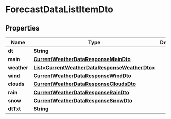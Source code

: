 
# ForecastDataListItemDto

## Properties
Name | Type | Description | Notes
------------ | ------------- | ------------- | -------------
**dt** | **String** |  |  [optional]
**main** | [**CurrentWeatherDataResponseMainDto**](CurrentWeatherDataResponseMainDto.md) |  |  [optional]
**weather** | [**List&lt;CurrentWeatherDataResponseWeatherDto&gt;**](CurrentWeatherDataResponseWeatherDto.md) |  |  [optional]
**wind** | [**CurrentWeatherDataResponseWindDto**](CurrentWeatherDataResponseWindDto.md) |  |  [optional]
**clouds** | [**CurrentWeatherDataResponseCloudsDto**](CurrentWeatherDataResponseCloudsDto.md) |  |  [optional]
**rain** | [**CurrentWeatherDataResponseRainDto**](CurrentWeatherDataResponseRainDto.md) |  |  [optional]
**snow** | [**CurrentWeatherDataResponseSnowDto**](CurrentWeatherDataResponseSnowDto.md) |  |  [optional]
**dtTxt** | **String** |  |  [optional]



